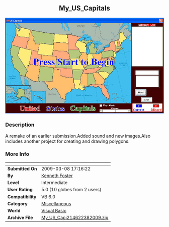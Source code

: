﻿<div align="center">

## My\_US\_Capitals

<img src="PIC2009381831127806.jpg">
</div>

### Description

A remake of an earlier submission.Added sound and new images.Also includes another project for creating and drawing polygons.
 
### More Info
 


<span>             |<span>
---                |---
**Submitted On**   |2009-03-08 17:16:22
**By**             |[Kenneth Foster](https://github.com/Planet-Source-Code/PSCIndex/blob/master/ByAuthor/kenneth-foster.md)
**Level**          |Intermediate
**User Rating**    |5.0 (10 globes from 2 users)
**Compatibility**  |VB 6\.0
**Category**       |[Miscellaneous](https://github.com/Planet-Source-Code/PSCIndex/blob/master/ByCategory/miscellaneous__1-1.md)
**World**          |[Visual Basic](https://github.com/Planet-Source-Code/PSCIndex/blob/master/ByWorld/visual-basic.md)
**Archive File**   |[My\_US\_Capi214622382009\.zip](https://github.com/Planet-Source-Code/kenneth-foster-my-us-capitals__1-71847/archive/master.zip)









